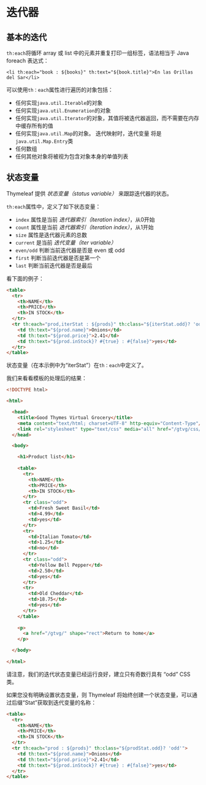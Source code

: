 # 迭代器


## 基本的迭代


`th:each`将循环 array 或 list 中的元素并重复打印一组标签，语法相当于 Java foreach 表达式：

```
<li th:each="book : ${books}" th:text="${book.title}">En las Orillas del Sar</li>
```

可以使用`th：each`属性进行遍历的对象包括：

* 任何实现`java.util.Iterable`的对象
* 任何实现`java.util.Enumeration`的对象
* 任何实现`java.util.Iterator`的对象，其值将被迭代器返回，而不需要在内存中缓存所有的值
* 任何实现`java.util.Map`的对象。 迭代映射时，迭代变量 将是`java.util.Map.Entry`类
* 任何数组
* 任何其他对象将被视为包含对象本身的单值列表

## 状态变量

Thymeleaf 提供 _状态变量（status variable）_ 来跟踪迭代器的状态。

`th:each`属性中，定义了如下状态变量：

 * `index` 属性是当前 _迭代器索引（iteration index）_，从0开始
 * `count` 属性是当前 _迭代器索引（iteration index）_，从1开始
 * `size` 属性是迭代器元素的总数
 * `current` 是当前 _迭代变量（iter variable）_
 * `even/odd` 判断当前迭代器是否是 even 或 odd
 * `first` 判断当前迭代器是否是第一个
 * `last` 判断当前迭代器是否是最后
 

看下面的例子：

```html
<table>
  <tr>
    <th>NAME</th>
    <th>PRICE</th>
    <th>IN STOCK</th>
  </tr>
  <tr th:each="prod,iterStat : ${prods}" th:class="${iterStat.odd}? 'odd'">
    <td th:text="${prod.name}">Onions</td>
    <td th:text="${prod.price}">2.41</td>
    <td th:text="${prod.inStock}? #{true} : #{false}">yes</td>
  </tr>
</table>
```

状态变量（在本示例中为“iterStat”）在`th：each`中定义了。 

我们来看看模板的处理后的结果：

```html
<!DOCTYPE html>

<html>

  <head>
    <title>Good Thymes Virtual Grocery</title>
    <meta content="text/html; charset=UTF-8" http-equiv="Content-Type"/>
    <link rel="stylesheet" type="text/css" media="all" href="/gtvg/css/gtvg.css" />
  </head>

  <body>

    <h1>Product list</h1>
  
    <table>
      <tr>
        <th>NAME</th>
        <th>PRICE</th>
        <th>IN STOCK</th>
      </tr>
      <tr class="odd">
        <td>Fresh Sweet Basil</td>
        <td>4.99</td>
        <td>yes</td>
      </tr>
      <tr>
        <td>Italian Tomato</td>
        <td>1.25</td>
        <td>no</td>
      </tr>
      <tr class="odd">
        <td>Yellow Bell Pepper</td>
        <td>2.50</td>
        <td>yes</td>
      </tr>
      <tr>
        <td>Old Cheddar</td>
        <td>18.75</td>
        <td>yes</td>
      </tr>
    </table>
  
    <p>
      <a href="/gtvg/" shape="rect">Return to home</a>
    </p>

  </body>
  
</html>
```

请注意，我们的迭代状态变量已经运行良好，建立只有奇数行具有 “odd” CSS 类。

如果您没有明确设置状态变量，则 Thymeleaf 将始终创建一个状态变量，可以通过后缀“Stat”获取到迭代变量的名称：

```html
<table>
  <tr>
    <th>NAME</th>
    <th>PRICE</th>
    <th>IN STOCK</th>
  </tr>
  <tr th:each="prod : ${prods}" th:class="${prodStat.odd}? 'odd'">
    <td th:text="${prod.name}">Onions</td>
    <td th:text="${prod.price}">2.41</td>
    <td th:text="${prod.inStock}? #{true} : #{false}">yes</td>
  </tr>
</table>
```

